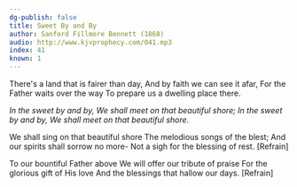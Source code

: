 ```yaml
---
dg-publish: false
title: Sweet By and By
author: Sanford Fillmore Bennett (1868)
audio: http://www.kjvprophecy.com/041.mp3
index: 41
known: 1
---
```


There's a land that is fairer than day,
And by faith we can see it afar,
For the Father waits over the way
To prepare us a dwelling place there.

*In the sweet by and by,
We shall meet on that beautiful shore;
In the sweet by and by,
We shall meet on that beautiful shore.*

We shall sing on that beautiful shore
The melodious songs of the blest;
And our spirits shall sorrow no more-
Not a sigh for the blessing of rest. [Refrain]

To our bountiful Father above
We will offer our tribute of praise
For the glorious gift of His love
And the blessings that hallow our days. [Refrain]
